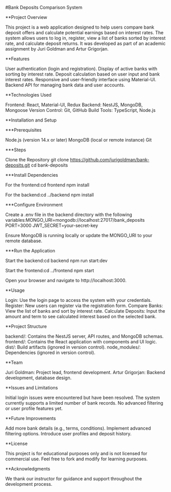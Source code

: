 #Bank Deposits Comparison System

**Project Overview

This project is a web application designed to help users compare bank deposit offers and calculate potential earnings based on interest rates. The system allows users to log in, register, view a list of banks sorted by interest rate, and calculate deposit returns. It was developed as part of an academic assignment by Juri Goldman and Artur Grigorjan.

**Features

User authentication (login and registration).
Display of active banks with sorting by interest rate.
Deposit calculation based on user input and bank interest rates.
Responsive and user-friendly interface using Material-UI.
Backend API for managing bank data and user accounts.

**Technologies Used

Frontend: React, Material-UI, Redux
Backend: NestJS, MongoDB, Mongoose
Version Control: Git, GitHub
Build Tools: TypeScript, Node.js

**Installation and Setup

***Prerequisites

Node.js (version 14.x or later)
MongoDB (local or remote instance)
Git

***Steps

Clone the Repository
git clone https://github.com/jurigoldman/bank-deposits.git
cd bank-deposits


***Install Dependencies

For the frontend:cd frontend
npm install


For the backend:cd ../backend
npm install




***Configure Environment

Create a .env file in the backend directory with the following variables:MONGO_URI=mongodb://localhost:27017/bank_deposits
PORT=3000
JWT_SECRET=your-secret-key


Ensure MongoDB is running locally or update the MONGO_URI to your remote database.


***Run the Application

Start the backend:cd backend
npm run start:dev


Start the frontend:cd ../frontend
npm start


Open your browser and navigate to http://localhost:3000.



**Usage

Login: Use the login page to access the system with your credentials.
Register: New users can register via the registration form.
Compare Banks: View the list of banks and sort by interest rate.
Calculate Deposits: Input the amount and term to see calculated interest based on the selected bank.

**Project Structure

backend/: Contains the NestJS server, API routes, and MongoDB schemas.
frontend/: Contains the React application with components and UI logic.
dist/: Build artifacts (ignored in version control).
node_modules/: Dependencies (ignored in version control).

**Team

Juri Goldman: Project lead, frontend development.
Artur Grigorjan: Backend development, database design.

**Issues and Limitations

Initial login issues were encountered but have been resolved.
The system currently supports a limited number of bank records.
No advanced filtering or user profile features yet.

**Future Improvements

Add more bank details (e.g., terms, conditions).
Implement advanced filtering options.
Introduce user profiles and deposit history.

**License

This project is for educational purposes only and is not licensed for commercial use. Feel free to fork and modify for learning purposes.

**Acknowledgments

We thank our instructor for guidance and support throughout the development process.

